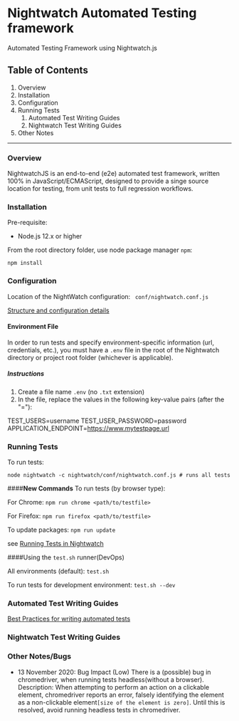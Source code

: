 # Nightwatch Automated Testing framework

Automated Testing Framework using Nightwatch.js
## Table of Contents

1. Overview
1. Installation
1. Configuration
1. Running Tests
    1. Automated Test Writing Guides
    1. Nightwatch Test Writing Guides
1. Other Notes
 
---
### Overview

NightwatchJS is an end-to-end (e2e) automated test framework, written 100% in JavaScript/ECMAScript, designed 
to provide a singe source location for testing, from unit tests to full regression workflows.

### Installation

Pre-requisite: 

- Node.js 12.x or higher


From the root directory folder, use node package manager `npm`:

`npm install`
   
### Configuration

Location of the NightWatch configuration: ``` conf/nightwatch.conf.js```

[Structure and configuration details](conf/README.md)
#### Environment File
In order to run tests and specify environment-specific information (url, credentials, etc.), you must have
a `.env` file in the root of the Nightwatch directory or project root folder (whichever is applicable).


##### Instructions
1. Create a file name `.env` (no `.txt` extension)
2. In the file, replace the values in the following key-value pairs (after the "="):

TEST_USERS=username
TEST_USER_PASSWORD=password
APPLICATION_ENDPOINT=https://www.mytestpage.url



### Running Tests 

To run tests:
    
`node nightwatch -c nightwatch/conf/nightwatch.conf.js # runs all tests`

####**New Commands**
To run tests (by browser type):

For Chrome: `npm run chrome <path/to/testfile>`
    
For Firefox: `npm run firefox <path/to/testfile>`

To update packages: `npm run update`

see [Running Tests in Nightwatch](https://nightwatchjs.org/guide/running-tests/nightwatch-runner.html)

####Using the `test.sh` runner(DevOps)

All environments (default): `test.sh`

To run tests for development environment: `test.sh --dev` 

### Automated Test Writing Guides

[Best Practices for writing automated tests](tests/README.md)

### Nightwatch Test Writing Guides

### Other Notes/Bugs

- 13 November 2020: Bug Impact (Low) There is a (possible) bug in chromedriver, when running tests headless(without a browser).
Description: When attempting to perform an action on a clickable element, chromedriver reports an error, 
falsely identifying the element as a non-clickable element`[size of the element is zero]`. Until this is resolved,
avoid running headless tests in chromedriver. 
